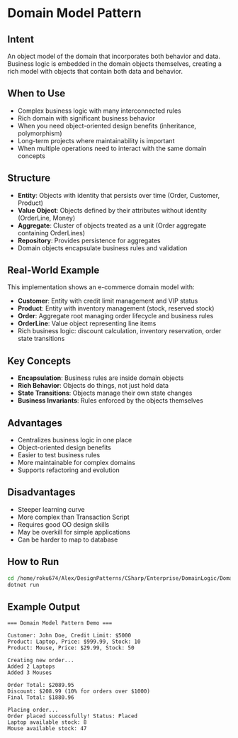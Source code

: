 # Domain Model Pattern

## Intent
An object model of the domain that incorporates both behavior and data. Business logic is embedded in the domain objects themselves, creating a rich model with objects that contain both data and behavior.

## When to Use
- Complex business logic with many interconnected rules
- Rich domain with significant business behavior
- When you need object-oriented design benefits (inheritance, polymorphism)
- Long-term projects where maintainability is important
- When multiple operations need to interact with the same domain concepts

## Structure
- **Entity**: Objects with identity that persists over time (Order, Customer, Product)
- **Value Object**: Objects defined by their attributes without identity (OrderLine, Money)
- **Aggregate**: Cluster of objects treated as a unit (Order aggregate containing OrderLines)
- **Repository**: Provides persistence for aggregates
- Domain objects encapsulate business rules and validation

## Real-World Example
This implementation shows an e-commerce domain model with:
- **Customer**: Entity with credit limit management and VIP status
- **Product**: Entity with inventory management (stock, reserved stock)
- **Order**: Aggregate root managing order lifecycle and business rules
- **OrderLine**: Value object representing line items
- Rich business logic: discount calculation, inventory reservation, order state transitions

## Key Concepts
- **Encapsulation**: Business rules are inside domain objects
- **Rich Behavior**: Objects do things, not just hold data
- **State Transitions**: Objects manage their own state changes
- **Business Invariants**: Rules enforced by the objects themselves

## Advantages
- Centralizes business logic in one place
- Object-oriented design benefits
- Easier to test business rules
- More maintainable for complex domains
- Supports refactoring and evolution

## Disadvantages
- Steeper learning curve
- More complex than Transaction Script
- Requires good OO design skills
- May be overkill for simple applications
- Can be harder to map to database

## How to Run
```bash
cd /home/roku674/Alex/DesignPatterns/CSharp/Enterprise/DomainLogic/DomainModel
dotnet run
```

## Example Output
```
=== Domain Model Pattern Demo ===

Customer: John Doe, Credit Limit: $5000
Product: Laptop, Price: $999.99, Stock: 10
Product: Mouse, Price: $29.99, Stock: 50

Creating new order...
Added 2 Laptops
Added 3 Mouses

Order Total: $2089.95
Discount: $208.99 (10% for orders over $1000)
Final Total: $1880.96

Placing order...
Order placed successfully! Status: Placed
Laptop available stock: 8
Mouse available stock: 47
```
